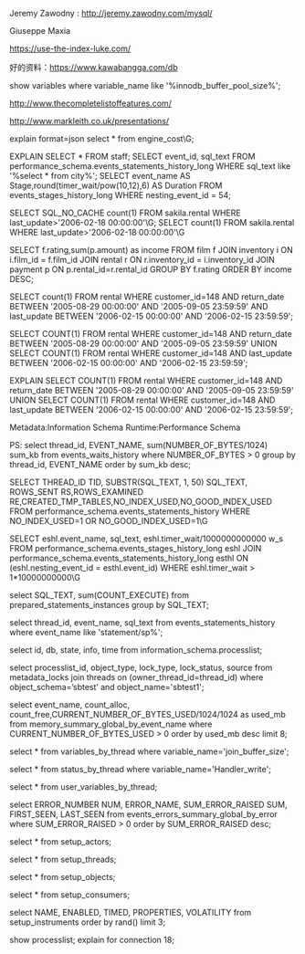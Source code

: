 Jeremy Zawodny : http://jeremy.zawodny.com/mysql/

Giuseppe Maxia

https://use-the-index-luke.com/


好的资料：https://www.kawabangga.com/db

 show variables where variable_name like '%innodb_buffer_pool_size%';
 
 http://www.thecompletelistoffeatures.com/
 
 http://www.markleith.co.uk/presentations/
 


explain format=json select * from engine_cost\G;
 
EXPLAIN SELECT * FROM staff;
SELECT event_id, sql_text FROM performance_schema.events_statements_history_long WHERE sql_text like '%select * from city%';
SELECT event_name AS Stage,round(timer_wait/pow(10,12),6) AS Duration FROM events_stages_history_long WHERE nesting_event_id = 54;

SELECT SQL_NO_CACHE count(1) FROM sakila.rental WHERE last_update>'2006-02-18 00:00:00'\G;
SELECT count(1) FROM sakila.rental WHERE last_update>'2006-02-18 00:00:00'\G

SELECT f.rating,sum(p.amount) as income FROM film f JOIN inventory i ON i.film_id = f.film_id JOIN rental r ON r.inventory_id = i.inventory_id JOIN payment p ON p.rental_id=r.rental_id GROUP BY f.rating ORDER BY income DESC;

SELECT count(1) FROM rental WHERE customer_id=148 AND return_date BETWEEN '2005-08-29 00:00:00' AND '2005-09-05 23:59:59' AND last_update BETWEEN '2006-02-15 00:00:00' AND '2006-02-15 23:59:59';

SELECT COUNT(1) FROM rental WHERE customer_id=148 AND return_date BETWEEN '2005-08-29 00:00:00' AND '2005-09-05 23:59:59' UNION SELECT COUNT(1) FROM rental WHERE customer_id=148 AND last_update BETWEEN '2006-02-15 00:00:00' AND '2006-02-15 23:59:59';

EXPLAIN SELECT COUNT(1) FROM rental WHERE customer_id=148 AND return_date BETWEEN '2005-08-29 00:00:00' AND '2005-09-05 23:59:59' UNION SELECT COUNT(1) FROM rental WHERE customer_id=148 AND last_update BETWEEN '2006-02-15 00:00:00' AND '2006-02-15 23:59:59';

Metadata:Information Schema
Runtime:Performance Schema

PS:
 select thread_id, EVENT_NAME, sum(NUMBER_OF_BYTES/1024) sum_kb from events_waits_history where NUMBER_OF_BYTES > 0 group by thread_id, EVENT_NAME order by sum_kb desc;

SELECT THREAD_ID TID, SUBSTR(SQL_TEXT, 1, 50) SQL_TEXT, ROWS_SENT RS,ROWS_EXAMINED RE,CREATED_TMP_TABLES,NO_INDEX_USED,NO_GOOD_INDEX_USED FROM performance_schema.events_statements_history WHERE NO_INDEX_USED=1 OR NO_GOOD_INDEX_USED=1\G

SELECT eshl.event_name, sql_text, eshl.timer_wait/1000000000000 w_s FROM performance_schema.events_stages_history_long eshl JOIN performance_schema.events_statements_history_long esthl ON (eshl.nesting_event_id = esthl.event_id) WHERE eshl.timer_wait > 1*10000000000\G

select SQL_TEXT, sum(COUNT_EXECUTE) from prepared_statements_instances group by SQL_TEXT;
 
select thread_id, event_name, sql_text from events_statements_history  where event_name like 'statement/sp%';
 
select id, db, state, info, time from information_schema.processlist;
  
select processlist_id, object_type, lock_type, lock_status, source from metadata_locks join threads on (owner_thread_id=thread_id)  where object_schema=’sbtest’ and object_name='sbtest1';
   
select event_name, count_alloc, count_free,CURRENT_NUMBER_OF_BYTES_USED/1024/1024 as used_mb from memory_summary_global_by_event_name where CURRENT_NUMBER_OF_BYTES_USED > 0 order by used_mb desc limit 8;
   
 select * from variables_by_thread where variable_name='join_buffer_size';   
 
  select * from status_by_thread where variable_name='Handler_write';
  
  select * from user_variables_by_thread;
  
   select ERROR_NUMBER NUM, ERROR_NAME, SUM_ERROR_RAISED SUM, FIRST_SEEN, LAST_SEEN from events_errors_summary_global_by_error where SUM_ERROR_RAISED > 0 order by SUM_ERROR_RAISED desc;
   
   select * from setup_actors;
   
   select * from setup_threads;
    
   select * from setup_objects;
   
   select * from setup_consumers;
   
   select NAME, ENABLED, TIMED, PROPERTIES, VOLATILITY from setup_instruments order by rand() limit 3;
   
   show processlist;
   explain for connection 18;
   
   